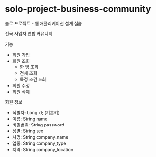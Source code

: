 # solo-project-business-community

솔로 프로젝트 - 웹 애플리케이션 설계 실습

전국 사업자 연합 커뮤니티

기능

- 회원 가입
- 회원 조회
  - 한 명 조회
  - 전체 조회
  - 특정 조건 조회
- 회원 수정
- 회원 삭제

회원 정보
- 식별자: Long id; (기본키)
- 이름: String name
- 비밀번호: String password
- 성별: String sex
- 사명:  String company_name
- 업종: String company_type
- 지역: String company_location
